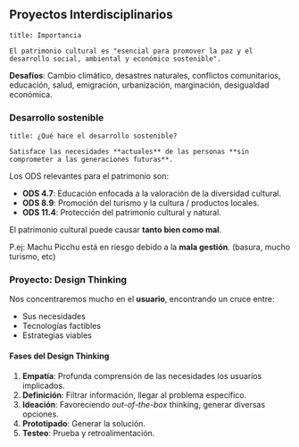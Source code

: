 ## Proyectos Interdisciplinarios

```ad-quote
title: Importancia

El patrimonio cultural es "esencial para promover la paz y el desarrollo social, ambiental y económico sostenible".

```

**Desafíos**: Cambio climático, desastres naturales, conflictos comunitarios, educación, salud, emigración, urbanización, marginación, desigualdad económica.

### Desarrollo sostenible

```ad-info
title: ¿Qué hace el desarrollo sostenible?

Satisface las necesidades **actuales** de las personas **sin comprometer a las generaciones futuras**.

```

Los ODS relevantes para el patrimonio son:

- **ODS 4.7**: Educación enfocada a la valoración de la diversidad cultural.
- **ODS 8.9**: Promoción del turismo y la cultura / productos locales.
- **ODS 11.4**: Protección del patrimonio cultural y natural.

El patrimonio cultural puede causar **tanto bien como mal**.

P.ej: Machu Picchu está en riesgo debido a la **mala gestión**. (basura, mucho turismo, etc)

### Proyecto: Design Thinking

Nos concentraremos mucho en el **usuario**, encontrando un cruce entre:

- Sus necesidades
- Tecnologías factibles
- Estrategias viables

#### Fases del Design Thinking

1. **Empatía**: Profunda comprensión de las necesidades los usuarios implicados.
2. **Definición**: Filtrar información, llegar al problema específico.
3. **Ideación**: Favoreciendo *out-of-the-box* thinking, generar diversas opciones.
4. **Prototipado**: Generar la solución.
5. **Testeo**: Prueba y retroalimentación.


